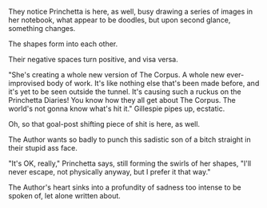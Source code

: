 They notice Princhetta is here, as well, busy drawing a series of images in her notebook, what appear to be doodles, but upon second glance, something changes.

The shapes form into each other.

Their negative spaces turn positive, and visa versa.

"She's creating a whole new version of The Corpus. A whole new ever-improvised body of work. It's like nothing else that's been made before, and it's yet to be seen outside the tunnel. It's causing such a ruckus on the Princhetta Diaries! You know how they all get about The Corpus. The world's not gonna know what's hit it." Gillespie pipes up, ecstatic.

Oh, so that goal-post shifting piece of shit is here, as well.

The Author wants so badly to punch this sadistic son of a bitch straight in their stupid ass face.

"It's OK, really," Princhetta says, still forming the swirls of her shapes, "I'll never escape, not physically anyway, but I prefer it that way."

The Author's heart sinks into a profundity of sadness too intense to be spoken of, let alone written about.